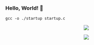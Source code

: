 ### Hello, World! 👋

<code>gcc -o ./startup startup.c</code>

<!--
**adharmad/adharmad** is a ✨ _special_ ✨ repository because its `README.md` (this file) appears on your GitHub profile.

Here are some ideas to get you started:

- 🔭 I’m currently working on ...
- 🌱 I’m currently learning ...
- 👯 I’m looking to collaborate on ...
- 🤔 I’m looking for help with ...
- 💬 Ask me about ...
- 📫 How to reach me: ...
- 😄 Pronouns: ...
- ⚡ Fun fact: ...
-->

<p align="center">
  <img src="https://github-readme-stats-five-lyart.vercel.app/api?username=adharmad&count_private=true&show_icons=true&theme=graywhite">
</p>

<p align="center">
  <img src="https://github-readme-streak-stats.herokuapp.com/?user=adharmad)](https://git.io/streak-stats">
</p>
